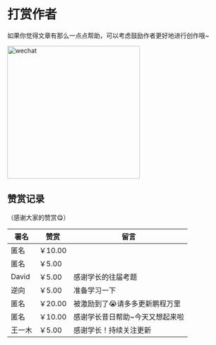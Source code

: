 # 打赏作者

如果你觉得文章有那么一点点帮助，可以考虑鼓励作者更好地进行创作哦~

<img src="/_static/images/wechat.jpg" width="300" alt="wechat" />

## 赞赏记录

（感谢大家的赞赏😋）

| 署名  | 赞赏    | 留言                          |
| ----- | ------- | ----------------------------- |
| 匿名  | ￥10.00 |                               |
| 匿名  | ￥5.00  |                               |
| David | ￥5.00  | 感谢学长的往届考题            |
| 逆向  | ￥5.00  | 准备学习一下                  |
| 匿名  | ￥20.00 | 被激励到了😭请多多更新鹏程万里 |
| 匿名  | ￥10.00 | 感谢学长昔日帮助~今天又想起来啦 |
| 王一木 | ￥5.00 | 感谢学长！持续关注更新 |
